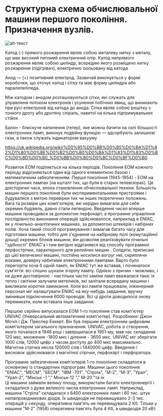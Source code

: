 # Структурна схема обчислювальної машини першого покоління. Призначення вузлів.
![alt-текст](https://prnt.sc/1t4i6ql)

Катод (-) прямого розжарення являє собою металеву нитку з металу, що має високий питомий електричний опір. Катод непрямого розжарення являє собою циліндр, всередині якого розміщено нитку розжарення (підігрівач), електрично ізольовану від катода 

Анод — (+) позитивний електрод. Зазвичай виконується у формі коробочки, що оточує катод і сітку та має форму циліндра або паралелепіпеда. 

Між катодом і анодом розташовуються сітки, які служать для управління потоком електронів і усунення побічних явищ, що виникають при русі електронів від катода до анода. Сітка являє собою решітку з тонкого дроту або дротяну спіраль, навитої на кілька підтримувальних стійок  

Балон - блискуче напилення (гетер), яке можна бачити на склі більшості електронних ламп, виконує подвійну функцію — адсорбують залишкові гази, а також служать індикатором вакууму 

https://uk.wikipedia.org/wiki/%D0%95%D0%BB%D0%B5%D0%BA%D1%82%D1%80%D0%BE%D0%B2%D0%B0%D0%BA%D1%83%D1%83%D0%BC%D0%BD%D0%B0_%D0%BB%D0%B0%D0%BC%D0%BF%D0%B0 




Розвиток ЕОМ поділяється на кілька періодів. Покоління ЕОМ кожного періоду відрізняються один від одного елементною базою і математичним забезпеченням. Перше покоління (1945-1954) - ЕОМ на електронних лампах (на кшталт тих, що були в старих телевізорах). Це доісторичні часи, епоха становлення обчислювальної техніки. Більшість машин першого покоління були експериментальними пристроями і будувалися з метою перевірки тих чи інших теоретичних положень. Вага та розміри цих комп'ютерів, які нерідко вимагали для себе окремих будівель, давно стали легендою. Введення чисел вперше машини проводився за допомогою перфокарт, а програмне управління послідовністю виконання операцій здійснювалося, наприклад в ENIAC, як у лічильно-аналітичних машинах, за допомогою штекерів і набірних полів. Хоча такий спосіб програмування і вимагав багато часу для підготовки машини, тобто для з'єднання на набірному полі (комутаційної дошці) окремих блоків машини, він дозволяв реалізовувати лічильні "здібності" ENIAC'а і тим вигідно відрізнявся від способу програмної перфострічки, характерного для релейних машин . Солдати, приписані до цієї величезної машині, постійно носилися вогруг неї, скриплячи візками, доверху набитими електронними лампами. Варто було перегоріти хоча б одній лампі, як ENIAC тут же вставав, і починалося сум'яття: всі спішно шукали згорілу лампу. Однією з причин - можливо, і не дуже достовірною - настільки частої заміни ламп вважалася така: їх тепло і світіння залучали метеликів, які залітали всередину машини і викликали коротке замикання. Коли всі лампи працювали, інженерний персонал міг налаштувати ENIAC на яку-небудь завдання, вручну змінивши підключення 6000 проводів. Всі ці дроти доводилося знову перемикати, коли вставала інше завдання. 

Першою серійно випускалася ЕОМ 1-го покоління став комп'ютер UNIVAC (Універсальний автоматичний комп'ютер). Розробники: Джон Мочлі і Дж. Преспер Еккерт. Він був першим електронним цифровим комп'ютером загального призначення. UNIVAC, робота зі створення, якого почалася в 1946 році і завершилася в 1951-му, мав час складання 120 мкс, множення -1800 мкс і ділення - 3600 мкс. UNIVAC міг зберігати 1000 слів, 12000 цифр з часом доступу до 400 мкс максимально. Магнітна стрічка несла 120000 слів і 1440000 цифр. Введення / висновок здійснювався з магнітної стрічки, перфокарт і перфоратора. 

Програмне забезпечення комп'ютерів 1-го покоління складалося в основному із стандартних підпрограм. 
Машини цього покоління: "ENIAC", "МЕСМ", "БЕСМ", "IBM -701", "Стріла", "М-2", "М-3", "Урал", "Урал-2", "Мінськ -1 "," Мінськ-12 "," М-20 "та ін <br> Ці машини займали велику площу, використали багато електроенергії і складалися з дуже великого числа електронних ламп. Наприклад, машина "Стріла" складалася з 6400 електронних ламп і 60 тис. штук напівпровідникових діодів. Їх швидкодія не перевищувало 2-3 тис. операцій у секунду, оперативна пам'ять не перевищувала 2 Кб. Тільки у машини "М-2" (1958) оперативна пам'ять була 4 Кб, а швидкодія 20 кВт.
